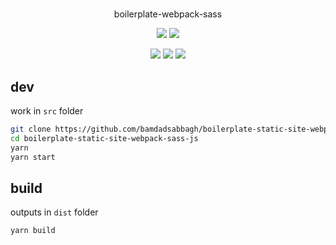 #

<p align=center>
    boilerplate-webpack-sass
</p>

<p align=center>
    <img src="https://img.shields.io/github/v/release/bamdadsabbagh/boilerplate-webpack-sass">
    <img src="https://api.codeclimate.com/v1/badges/c955ce44a2b7c87af8d7/maintainability">
</p>

<p align=center>
    <img src="https://img.shields.io/david/bamdadsabbagh/boilerplate-webpack-sass">
    <img src="https://img.shields.io/david/dev/bamdadsabbagh/boilerplate-webpack-sass">
    <img src="https://img.shields.io/snyk/vulnerabilities/github/bamdadsabbagh/boilerplate-webpack-sass">
</p>

## dev

work in `src` folder

```bash
git clone https://github.com/bamdadsabbagh/boilerplate-static-site-webpack-sass-js
cd boilerplate-static-site-webpack-sass-js
yarn
yarn start
```

## build

outputs in `dist` folder

```bash
yarn build
```
